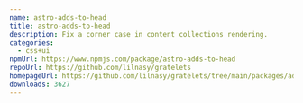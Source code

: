 ```yaml
---
name: astro-adds-to-head
title: astro-adds-to-head
description: Fix a corner case in content collections rendering.
categories:
  - css+ui
npmUrl: https://www.npmjs.com/package/astro-adds-to-head
repoUrl: https://github.com/lilnasy/gratelets
homepageUrl: https://github.com/lilnasy/gratelets/tree/main/packages/adds-to-head
downloads: 3627
---
```

